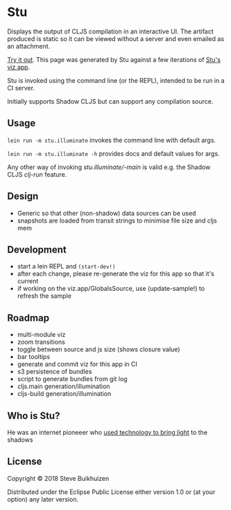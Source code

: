 # Stu

Displays the output of CLJS compilation in an interactive UI.
The artifact produced is static so it can be viewed without a server and even emailed as an attachment.

[Try it out](http://htmlpreview.github.io/?https://github.com/stevebuik/Stu/blob/master/resources/public/stu-builds.html).
This page was generated by Stu against a few iterations of [Stu's viz app](https://github.com/stevebuik/Stu/blob/master/src/cljs/viz/app.cljs).

Stu is invoked using the command line (or the REPL), intended to be run in a CI server.

Initially supports Shadow CLJS but can support any compilation source.

## Usage

`lein run -m stu.illuminate` invokes the command line with default args.

`lein run -m stu.illuminate -h` provides docs and default values for args.

Any other way of invoking *stu.illuminate/-main* is valid e.g. the Shadow CLJS *clj-run* feature.

## Design

* Generic so that other (non-shadow) data sources can be used
* snapshots are loaded from transit strings to minimise file size and cljs mem

## Development

* start a lein REPL and `(start-dev!)`
* after each change, please re-generate the viz for this app so that it's current
* if working on the viz.app/GlobalsSource, use (update-sample!) to refresh the sample

## Roadmap

* multi-module viz
* zoom transitions
* toggle between source and js size (shows closure value)
* bar tooltips
* generate and commit viz for this app in CI
* s3 persistence of bundles
* script to generate bundles from git log
* cljs.main generation/illumination
* cljs-build generation/illumination

## Who is Stu?

He was an internet pioneeer who [used technology to bring light](https://www.youtube.com/watch?v=WzuMwNmH9Vo) to the shadows

## License

Copyright © 2018 Steve Buikhuizen

Distributed under the Eclipse Public License either version 1.0 or (at
your option) any later version.
